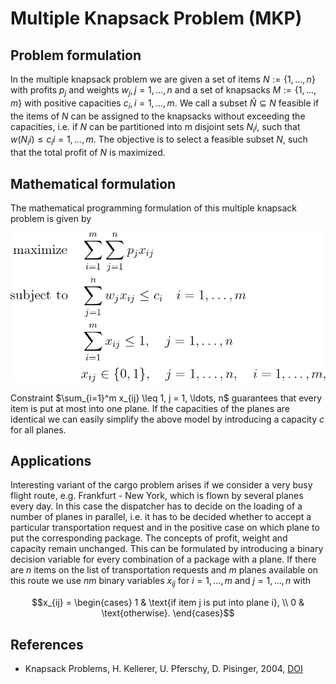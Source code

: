 # Multiple Knapsack Problem (MKP)


## Problem formulation

In the multiple knapsack problem we are given a set of items $N := \lbrace 1, \ldots , n \rbrace$
with profits $p_j$ and weights $w_j, j = 1, \ldots ,n$ and a set of knapsacks $M:= \lbrace 1, \ldots ,m \rbrace$
with positive capacities $c_i, i = 1, \ldots , m$. We call a subset $\hat{N} \subseteq N$ feasible if the items
of $N$ can be assigned to the knapsacks without exceeding the capacities, i.e. if $N$ can
be partitioned into m disjoint sets $N_ii$, such that $w(N_ii) \leq c_i i = 1, \ldots, m$. The objective
is to select a feasible subset $N$, such that the total profit of $N$ is maximized.


## Mathematical formulation

The mathematical programming formulation of this multiple knapsack problem is given by

![Mathematical formulation](./problem.png)

Constraint $\sum_{i=1}^m x_{ij} \leq 1, j = 1, \ldots, n$
guarantees that every item is put at most into one plane. If the
capacities of the planes are identical we can easily simplify the above model by
introducing a capacity $c$ for all planes.


## Applications

Interesting variant of the cargo problem arises
if we consider a very busy flight route, e.g. Frankfurt - New York,
which is flown by several planes every day. In this case the dispatcher has to decide
on the loading of a number of planes in parallel, i.e. it has to be decided whether to
accept a particular transportation request and in the positive case on which plane to
put the corresponding package. The concepts of profit, weight and capacity remain
unchanged. This can be formulated by introducing a binary decision variable for
every combination of a package with a plane. If there are $n$ items on the list of
transportation requests and $m$ planes available on this route we use $nm$ binary variables
$x_{ij}$ for $i = 1, \ldots, m$ and $j = 1, \ldots , n$ with
```math
x_{ij} =
\begin{cases}
1 &  \text{if item j is put into plane i}, \\
0 &  \text{otherwise}.
\end{cases}
```


## References
- Knapsack Problems, H. Kellerer, U. Pferschy, D. Pisinger, 2004, [DOI](https://doi.org/10.1007/978-3-540-24777-7)





